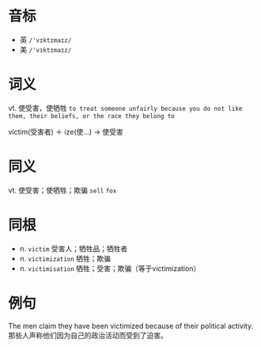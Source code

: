 # 音标

- 英 `/'vɪktɪmaɪz/`
- 美 `/'vɪktɪmaɪz/`

# 词义

vt. 使受害，使牺牲
`to treat someone unfairly because you do not like them, their beliefs, or the race they belong to`



victim(受害者) ＋ ize(使…) → 使受害

# 同义

vt. 使受害；使牺牲；欺骗
`sell` `fox`

# 同根

- n. `victim` 受害人；牺牲品；牺牲者
- n. `victimization` 牺牲；欺骗
- n. `victimisation` 牺牲；受害；欺骗（等于victimization）

# 例句

The men claim they have been victimized because of their political activity.
那些人声称他们因为自己的政治活动而受到了迫害。


